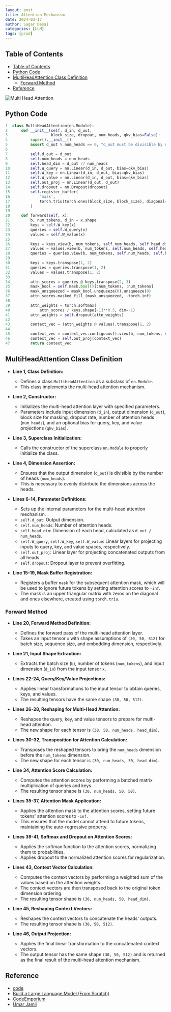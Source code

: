 ```yaml
---
layout: post
title: Attention Mechanism
date: 2024-03-17
author: Sagar Desai
categories: [LLM]
tags: [prod]
---
```


## Table of Contents
- [Table of Contents](#table-of-contents)
- [Python Code](#python-code)
- [MultiHeadAttention Class Definition](#multiheadattention-class-definition)
  - [Forward Method](#forward-method)
- [Reference](#reference)


![Multi Head Attention](o\assets_files\blogs\2024-03-17-Attention-Mechanism\Multi_head_attention.PNG)

## Python Code
```python
1  class MultiHeadAttention(nn.Module):
2      def __init__(self, d_in, d_out, 
3                   block_size, dropout, num_heads, qkv_bias=False):
4          super().__init__()
5          assert d_out % num_heads == 0, "d_out must be divisible by n_heads"
6  
7          self.d_out = d_out
8          self.num_heads = num_heads
9          self.head_dim = d_out // num_heads
10         self.W_query = nn.Linear(d_in, d_out, bias=qkv_bias)
11         self.W_key = nn.Linear(d_in, d_out, bias=qkv_bias)
12         self.W_value = nn.Linear(d_in, d_out, bias=qkv_bias)
13         self.out_proj = nn.Linear(d_out, d_out)
14         self.dropout = nn.Dropout(dropout)
15         self.register_buffer(
16             'mask',
17             torch.triu(torch.ones(block_size, block_size), diagonal=1)
18         )
19 
20     def forward(self, x):
21         b, num_tokens, d_in = x.shape
22         keys = self.W_key(x)
23         queries = self.W_query(x)
24         values = self.W_value(x)
25 
26         keys = keys.view(b, num_tokens, self.num_heads, self.head_dim)
27         values = values.view(b, num_tokens, self.num_heads, self.head_dim)
28         queries = queries.view(b, num_tokens, self.num_heads, self.head_dim)
29 
30         keys = keys.transpose(1, 2)
31         queries = queries.transpose(1, 2)
32         values = values.transpose(1, 2)
33 
34         attn_scores = queries @ keys.transpose(2, 3)
35         mask_bool = self.mask.bool()[:num_tokens, :num_tokens]
36         mask_unsqueezed = mask_bool.unsqueeze(0).unsqueeze(0)
37         attn_scores.masked_fill_(mask_unsqueezed, -torch.inf)
38 
39         attn_weights = torch.softmax(
40             attn_scores / keys.shape[-1]**0.5, dim=-1)
41         attn_weights = self.dropout(attn_weights)
42 
43         context_vec = (attn_weights @ values).transpose(1, 2)
44 
45         context_vec = context_vec.contiguous().view(b, num_tokens, self.d_out)
46         context_vec = self.out_proj(context_vec)
47         return context_vec
```


## MultiHeadAttention Class Definition
- **Line 1, Class Definition:**
  - Defines a class `MultiHeadAttention` as a subclass of `nn.Module`.
  - This class implements the multi-head attention mechanism.

- **Line 2, Constructor:**
  - Initializes the multi-head attention layer with specified parameters.
  - Parameters include input dimension (`d_in`), output dimension (`d_out`), block size for masking, dropout rate, number of attention heads (`num_heads`), and an optional bias for query, key, and value projections (`qkv_bias`).

- **Line 3, Superclass Initialization:**
  - Calls the constructor of the superclass `nn.Module` to properly initialize the class.

- **Line 4, Dimension Assertion:**
  - Ensures that the output dimension (`d_out`) is divisible by the number of heads (`num_heads`).
  - This is necessary to evenly distribute the dimensions across the heads.

- **Lines 6-14, Parameter Definitions:**
  - Sets up the internal parameters for the multi-head attention mechanism.
  - `self.d_out`: Output dimension.
  - `self.num_heads`: Number of attention heads.
  - `self.head_dim`: Dimension of each head, calculated as `d_out / num_heads`.
  - `self.W_query`, `self.W_key`, `self.W_value`: Linear layers for projecting inputs to query, key, and value spaces, respectively.
  - `self.out_proj`: Linear layer for projecting concatenated outputs from all heads.
  - `self.dropout`: Dropout layer to prevent overfitting.

- **Line 15-19, Mask Buffer Registration:**
  - Registers a buffer `mask` for the subsequent attention mask, which will be used to ignore future tokens by setting attention scores to `-inf`.
  - The mask is an upper triangular matrix with zeros on the diagonal and ones elsewhere, created using `torch.triu`.

### Forward Method
- **Line 20, Forward Method Definition:**
  - Defines the forward pass of the multi-head attention layer.
  - Takes an input tensor `x` with shape assumptions of `(30, 50, 512)` for batch size, sequence size, and embedding dimension, respectively.

- **Line 21, Input Shape Extraction:**
  - Extracts the batch size (`b`), number of tokens (`num_tokens`), and input dimension (`d_in`) from the input tensor `x`.

- **Lines 22-24, Query/Key/Value Projections:**
  - Applies linear transformations to the input tensor to obtain queries, keys, and values.
  - The resulting tensors have the same shape `(30, 50, 512)`.

- **Lines 26-28, Reshaping for Multi-Head Attention:**
  - Reshapes the query, key, and value tensors to prepare for multi-head attention.
  - The new shape for each tensor is `(30, 50, num_heads, head_dim)`.

- **Lines 30-32, Transposition for Attention Calculation:**
  - Transposes the reshaped tensors to bring the `num_heads` dimension before the `num_tokens` dimension.
  - The new shape for each tensor is `(30, num_heads, 50, head_dim)`.

- **Line 34, Attention Score Calculation:**
  - Computes the attention scores by performing a batched matrix multiplication of queries and keys.
  - The resulting tensor shape is `(30, num_heads, 50, 50)`.

- **Lines 35-37, Attention Mask Application:**
  - Applies the attention mask to the attention scores, setting future tokens' attention scores to `-inf`.
  - This ensures that the model cannot attend to future tokens, maintaining the auto-regressive property.

- **Lines 39-41, Softmax and Dropout on Attention Scores:**
  - Applies the softmax function to the attention scores, normalizing them to probabilities.
  - Applies dropout to the normalized attention scores for regularization.

- **Lines 43, Context Vector Calculation:**
  - Computes the context vectors by performing a weighted sum of the values based on the attention weights.
  - The context vectors are then transposed back to the original token dimension ordering.
  - The resulting tensor shape is `(30, num_heads, 50, head_dim)`.

- **Line 45, Reshaping Context Vectors:**
  - Reshapes the context vectors to concatenate the heads' outputs.
  - The resulting tensor shape is `(30, 50, 512)`.

- **Line 46, Output Projection:**
  - Applies the final linear transformation to the concatenated context vectors.
  - The output tensor has the same shape `(30, 50, 512)` and is returned as the final result of the multi-head attention mechanism.

## Reference
- [code](https://github.com/SDcodehub/LLMs-from-scratch/blob/main/ch03/01_main-chapter-code/multihead-attention.ipynb)
- [Build a Large Language Model (From Scratch)](https://www.manning.com/books/build-a-large-language-model-from-scratch)
- [CodeEmporium](https://www.youtube.com/watch?v=rPFkX5fJdRY&t=5079s)
- [Umar Jamil](https://www.youtube.com/watch?v=bCz4OMemCcA)
